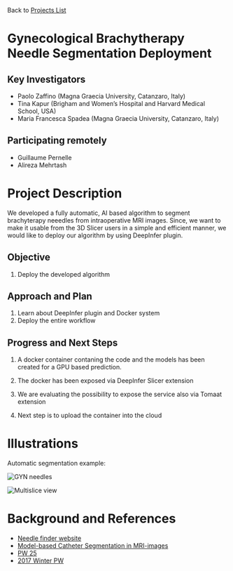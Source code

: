 Back to [Projects List](../../README.md#ProjectsList)

# Gynecological Brachytherapy Needle Segmentation Deployment

## Key Investigators

- Paolo Zaffino (Magna Graecia University, Catanzaro, Italy)
- Tina Kapur (Brigham and Women’s Hospital and Harvard Medical School, USA)
- Maria Francesca Spadea (Magna Graecia University, Catanzaro, Italy)

## Participating remotely
- Guillaume Pernelle 
- Alireza Mehrtash

# Project Description

We developed a fully automatic, AI based algorithm to segment brachyterapy neeedles from intraoperative MRI images.
Since, we want to make it usable from the 3D Slicer users in a simple and efficient manner, we would like to deploy our algorithm by using DeepInfer plugin.

## Objective

1. Deploy the developed algorithm


## Approach and Plan

1. Learn about DeepInfer plugin and Docker system
1. Deploy the entire workflow

## Progress and Next Steps

<!--Describe progress and next steps in a few bullet points as you are making progress.-->
1. A docker container contaning the code and the models has been created for a GPU based prediction.
1. The docker has been exposed via DeepInfer Slicer extension
1. We are evaluating the possibility to expose the service also via Tomaat extension

1. Next step is to upload the container into the cloud

# Illustrations

Automatic segmentation example:

![GYN needles](https://raw.githubusercontent.com/NA-MIC/ProjectWeek/master/PW28_2018_GranCanaria/Projects/NeedleSegmentationDeployment/GYN%20needles%20example.jpg)

![Multislice view](https://github.com/NA-MIC/ProjectWeek/blob/master/PW28_2018_GranCanaria/Projects/NeedleSegmentationDeployment/all30_s.gif?raw=true)

# Background and References

- [Needle finder website](http://needlefinder.org)
- [Model-based Catheter Segmentation in MRI-images](https://arxiv.org/abs/1705.06712)
- [PW 25](https://na-mic.org/wiki/Project_Week_25/NeedleSegmentation)
- [2017 Winter PW](https://na-mic.org/wiki/2017_Winter_Project_Week/Needle_Segmentation_from_MRI)
